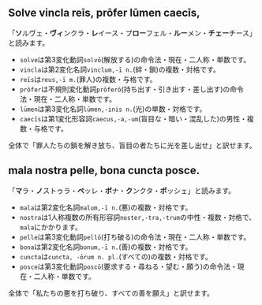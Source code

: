 ## Solve vincla reīs, prōfer lūmen caecīs,
「**ソ**ルヴェ・**ヴィ**ンクラ・**レ**イース・プ**ロー**フェル・**ルー**メン・**チェー**チース」と読みます。

- `solve`は第3変化動詞`solvō`(解放する)の命令法・現在・二人称・単数です。
- `vincla`は第2変化名詞`vinclum,-ī n.`(絆・鎖)の複数・対格です。
- `reīs`は`reus,-ī m.`(罪人)の複数・与格です。
- `prōfer`は不規則変化動詞`prōferō`(持ち出す・引き出す・差し出す)の命令法・現在・二人称・単数です。
- `lūmen`は第3変化名詞`lūmen,-inis n.`(光)の単数・対格です。
- `caecīs`は第1変化形容詞`caecus,-a,-um`(盲目な・暗い・混乱した)の男性・複数・与格です。

全体で「罪人たちの鎖を解き放ち、盲目の者たちに光を差し出せ」と訳せます。


## mala nostra pelle, bona cuncta posce.
「**マ**ラ・**ノ**ストゥラ・**ペ**ッレ・**ボ**ナ・**ク**ンクタ・**ポ**ッシェ」と読みます。
- `mala`は第2変化名詞`malum,-ī n.`(悪)の複数・対格です。
- `nostra`は1人称複数の所有形容詞`noster,-tra,-trum`の中性・複数・対格で、`mala`にかかります。
- `pelle`は第3変化動詞`pellō`(打ち破る)の命令法・現在・二人称・単数です。
- `bona`は第2変化名詞`bonum,-ī n.`(善)の複数・対格です。
- `cuncta`は`cuncta, -ōrum n. pl.`(すべての)の複数・対格です。
- `posce`は第3変化動詞`poscō`(要求する・尋ねる・望む・願う)の命令法・現在・二人称・単数です。

全体で「私たちの悪を打ち破り、すべての善を願え」と訳せます。
